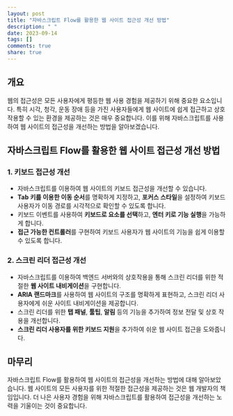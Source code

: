 ```yaml
---
layout: post
title: "자바스크립트 Flow를 활용한 웹 사이트 접근성 개선 방법"
description: " "
date: 2023-09-14
tags: []
comments: true
share: true
---
```


## 개요
웹의 접근성은 모든 사용자에게 평등한 웹 사용 경험을 제공하기 위해 중요한 요소입니다. 특히 시각, 청각, 운동 장애 등을 가진 사용자들에게 웹 사이트에 쉽게 접근하고 상호작용할 수 있는 환경을 제공하는 것은 매우 중요합니다. 이를 위해 자바스크립트를 사용하여 웹 사이트의 접근성을 개선하는 방법을 알아보겠습니다.

## 자바스크립트 Flow를 활용한 웹 사이트 접근성 개선 방법

### 1. 키보드 접근성 개선
- 자바스크립트를 이용하여 웹 사이트의 키보드 접근성을 개선할 수 있습니다.
- **Tab 키를 이용한 이동 순서**를 명확하게 지정하고, **포커스 스타일**을 설정하여 키보드 사용자가 이동 경로를 시각적으로 확인할 수 있도록 합니다.
- 키보드 이벤트를 사용하여 **키보드로 요소를 선택**하고, **엔터 키로 기능 실행**을 가능하게 합니다.
- **접근 가능한 컨트롤러**를 구현하여 키보드 사용자가 웹 사이트의 기능을 쉽게 이용할 수 있도록 합니다.

### 2. 스크린 리더 접근성 개선
- 자바스크립트를 이용하여 백엔드 서버와의 상호작용을 통해 스크린 리더를 위한 적절한 **웹 사이트 내비게이션**을 구현합니다.
- **ARIA 랜드마크**를 사용하여 웹 사이트의 구조를 명확하게 표현하고, 스크린 리더 사용자에게 쉬운 사이트 내비게이션을 제공합니다.
- 스크린 리더를 위한 **탭 패널**, **툴팁**, **알림** 등의 기능을 추가하여 정보 전달 및 상호 작용을 개선합니다.
- **스크린 리더 사용자를 위한 키보드 지원**을 추가하여 쉬운 웹 사이트 접근을 도와줍니다.

## 마무리
자바스크립트 Flow를 활용하여 웹 사이트의 접근성을 개선하는 방법에 대해 알아보았습니다. 웹 사이트의 모든 사용자를 위한 적절한 접근성을 제공하는 것은 웹 개발자의 책임입니다. 더 나은 사용자 경험을 위해 자바스크립트를 활용하여 접근성을 개선하는 노력을 기울이는 것이 중요합니다.